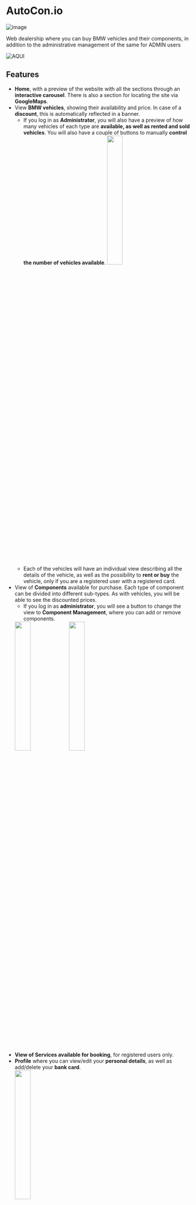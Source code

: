# AutoCon.io

![image](https://github.com/robmab/AutoCon.io/assets/56076087/61a62238-2520-4612-8002-d5ae36903fce)

Web dealership where you can buy BMW vehicles and their components, in addition to the administrative management of the same for ADMIN users

![AQUI](https://github.com/robmab/AutoCon.io/assets/56076087/500db336-c0d7-4cc3-9054-344cf1284390)

## Features
- **Home**, with a preview of the website with all the sections through an **interactive carousel**. There is also a section for locating the site via **GoogleMaps**.
- View **BMW vehicles**, showing their availability and price. In case of a **discount**, this is automatically reflected in a banner.
  - If you log in as **Administrator**, you will also have a preview of how many vehicles of each type are **available, as well as rented and sold vehicles**. You will also have a couple of buttons to manually **control the number of vehicles available**.
<img src="https://github.com/robmab/AutoCon.io/assets/56076087/98ace6d8-1d92-4a2c-87ed-c7e3ccb1f4b4" width=30% height=30%><br>
  - Each of the vehicles will have an individual view describing all the details of the vehicle, as well as the possibility to **rent or buy** the vehicle, only if you are a registered user with a registered card.
- View of **Components** available for purchase. Each type of component can be divided into different sub-types. As with vehicles, you will be able to see the discounted prices.
  - If you log in as **administrator**, you will see a button to change the view to **Component Management**, where you can add or remove components.
  <img src="https://github.com/robmab/AutoCon.io/assets/56076087/a0909fa8-45c1-4a8b-82be-ed3b39daf0e7" width=30% height=30%>
  <img src="https://github.com/robmab/AutoCon.io/assets/56076087/e1b20b7c-e280-4088-9ec4-2e0518c3a1ab" width=30% height=30%><br>
- **View of Services available for booking**, for registered users only.
- **Profile** where you can view/edit your **personal details**, as well as add/delete your **bank card**.
  <br><img src="https://github.com/robmab/AutoCon.io/assets/56076087/5e8a4963-6101-44f0-b184-3df219006080" width=30% height=30%><br>
- **Tracking list**, where you can see your **list of purchased/rented/reserved vehicles**, your **list of components** ordered and purchased, and your **list of booked/completed services**.
  -In all cases you can cancel at any time any product(s) booked).
-**User management system**, being able to register, login and logout

## Admin Features
As we see, if you log in as an administrator user, you will have a number of privileges in the main views. But in addition to what we have already seen, you will have a unique view accessible from the navbar.
<br><img src="https://github.com/robmab/AutoCon.io/assets/56076087/f43fff52-ce27-4ed3-b297-99382c3553b3" width=30% height=30%><br>
- **Users**: List of registered users on the site, with option to give **Adm Privileges** to any of them, in addition to personal data.
- **Suppliers**: List of suppliers' details for all products, with the possibility of **updating their availability**.
  <br><img src="https://github.com/robmab/AutoCon.io/assets/56076087/509bf106-8cb1-4132-b1d6-725cede88d9a" width=50% height=50%><br>
- **Vehicle management**: List of all purchased/reserved/rented vehicles of all users, from where you can **cancel** any reserved/rented vehicle, as well as **change it to a purchased vehicle**.
- **Discount events**: You can manage dates on which to add/edit **events with a discount that will be automatically applied to all products**, as well as the banner that will appear.
- **Components**: As with vehicles, it is possible to cancel a product reserved by a user, as well as to upgrade it to a purchased product.
- **Services**: You can both cancel and accept booked services, as well as change the status to completed.

## Responsive
<br><img src="https://github.com/robmab/AutoCon.io/assets/56076087/b9daec91-1369-4388-82bb-3c3fc5235054" width=50% height=50%><br>
